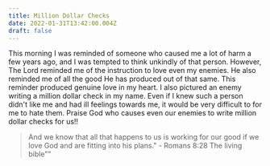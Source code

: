```yaml
---
title: Million Dollar Checks
date: 2022-01-31T13:42:00.004Z
draft: false
---
```


This morning I was reminded of someone who caused me a lot of harm a few years ago, and I was tempted to think unkindly of that person. However, The Lord reminded me of the instruction to love even my enemies. He also reminded me of all the good He has produced out of that same. This reminder produced genuine love in my heart. I also pictured an enemy writing a million dollar check in my name. Even if I knew such a person didn't like me and had ill feelings towards me, it would be very difficult to for me to hate them. Praise God who causes even our enemies to write million dollar checks for us!!

> And we know that all that happens to us is working for our good if we love God and are fitting into his plans." - Romans 8:28 The living bible""
